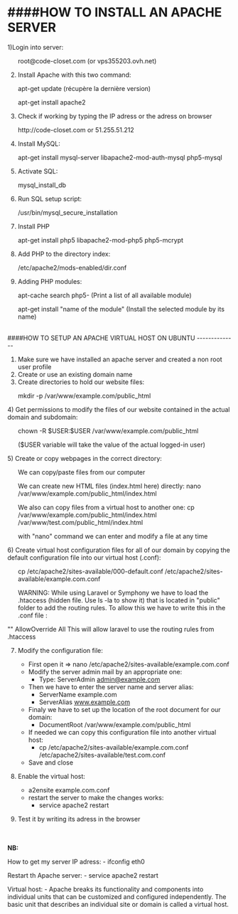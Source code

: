 ####HOW TO INSTALL AN APACHE SERVER
=========

1)Login into server:
<ul>root@code-closet.com (or vps355203.ovh.net)</ul>

2) Install Apache with this two command: 
<ul>apt-get update (récupère la dernière version)</ul>
<ul>apt-get install apache2</ul>

3) Check if working by typing the IP adress or the adress on browser
<ul>http://code-closet.com or 51.255.51.212</ul>

4) Install MySQL:
<ul>apt-get install mysql-server libapache2-mod-auth-mysql php5-mysql</ul>

5) Activate SQL:
<ul>mysql_install_db</ul>

6) Run SQL setup script:
<ul>/usr/bin/mysql_secure_installation</ul>

7) Install PHP
<ul>apt-get install php5 libapache2-mod-php5 php5-mcrypt</ul>

8) Add PHP to the directory index:
<ul>/etc/apache2/mods-enabled/dir.conf</ul>

9) Adding PHP modules:
 <ul>apt-cache search php5- (Print a list of all available module)</ul>
 <ul>apt-get install "name of the module" (Install the selected module by its name)</ul>
<br/>
####HOW TO SETUP AN APACHE VIRTUAL HOST ON UBUNTU
--------------

1) Make sure we have installed an apache server and created a non root user profile
2) Create or use an existing domain name
3) Create directories to hold our website files:
<ul>mkdir -p /var/www/example.com/public_html</ul>
4) Get permissions to modify the files of our website contained in the actual domain and subdomain:
<ul>chown -R $USER:$USER /var/www/example.com/public_html</ul>
<ul>($USER variable will take the value of the actual logged-in user)</ul>
5) Create or copy webpages in the correct directory:
<ul>We can copy/paste files from our computer</ul>
<ul>We can create new HTML files (index.html here) directly: nano /var/www/example.com/public_html/index.html</ul>
<ul>We also can copy files from a virtual host to another one: cp /var/www/example.com/public_html/index.html /var/www/test.com/public_html/index.html</ul>
<uL>with "nano" command we can enter and modify a file at any time</ul>
6) Create virtual host configuration files for all of our domain by copying the default configuration file into our virtual host (.conf):
<ul>cp /etc/apache2/sites-available/000-default.conf /etc/apache2/sites-available/example.com.conf</ul>
<ul>WARNING: While using Laravel or Symphony we have to load the .htaccess (hidden file. Use ls -la to show it) that is located in "public" folder to add the routing rules. To allow this we have to write this in the .conf file :</ul>
"<Directory /var/www/html/code-closet/public/>"
                																		AllowOverride All
        																		</Directory>
																		  This will allow laravel to use the routing rules from .htaccess


7) Modify the configuration file:
	- First open it => nano /etc/apache2/sites-available/example.com.conf 
	- Modify the server admin mail by an appropriate one:
		- Type: ServerAdmin admin@example.com
	- Then we have to enter the server name and server alias:
		- ServerName example.com
		- ServerAlias www.example.com
	- Finaly we have to set up the location of the root document for our domain:
		- DocumentRoot /var/www/example.com/public_html
	- If needed we can copy this configuration file into another virtual host:
		- cp /etc/apache2/sites-available/example.com.conf /etc/apache2/sites-available/test.com.conf
	- Save and close

8) Enable the virtual host:
	- a2ensite example.com.conf
	- restart the server to make the changes works:
		- service apache2 restart

9) Test it by writing its adress in the browser


<br/>
<br/>
<strong>NB:</strong>

How to get my server IP adress:
	- ifconfig eth0

Restart th Apache server:
	- service apache2 restart

Virtual host: 
	- Apache breaks its functionality and components into individual units that can be customized and configured independently. The basic unit that describes an individual site or domain is called a virtual host.


	

	

